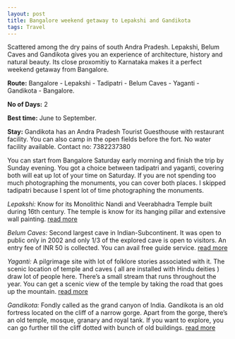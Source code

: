 ```yaml
---
layout: post
title: Bangalore weekend getaway to Lepakshi and Gandikota
tags: Travel
---
```

Scattered among the dry pains of south Andra Pradesh. Lepakshi, Belum Caves and Gandikota gives you an experience of architecture, history and natural beauty. Its close proxomitiy to Karnataka makes it a perfect weekend getaway from Bangalore.

**Route:**
Bangalore - Lepakshi - Tadipatri - Belum Caves - Yaganti - Gandikota - Bangalore.

**No of Days:** 2

**Best time:** June to September.

**Stay:** Gandikota has an Andra Pradesh Tourist Guesthouse with restaurant facility. You can also camp in the open fields before the fort. No water facility available. Contact no: 7382237380





You can start from Bangalore Saturday early morning and finish the trip by Sunday evening. You got a choice between tadipatri and yaganti, covering both will eat up lot of your time on Saturday. If you are not spending too much photographing the monuments, you can cover both places. I skipped tadipatri because I spent lot of time photographing the monuments.

*Lepakshi:* Know for its Monolithic Nandi and Veerabhadra Temple built during 16th century. The temple is know for its hanging pillar and extensive wall painting. [read more](https://en.wikipedia.org/wiki/Veerabhadra_Temple,_Lepakshi)


*Belum Caves:* Second largest cave in Indian-Subcontinent. It was open to public only in 2002 and only 1/3 of the explored cave is open to visitors. An entry fee of INR 50 is collected. You can avail free guide service. [read more](https://en.wikipedia.org/wiki/Belum_Caves)


*Yaganti:* A pilgrimage site with lot of folklore stories associated with it. The scenic location of temple and caves ( all are installed with Hindu deities ) draw lot of people here. There’s a small stream that runs throughout the year. You can get a scenic view of the temple by taking the road that goes up the mountain. [read more](https://en.wikipedia.org/wiki/Yaganti_temple)




*Gandikota:* Fondly called as the grand canyon of India. Gandikota is an old fortress located on the cliff of a narrow gorge. Apart from the gorge, there’s an old temple, mosque, granary and royal tank. If you want to explore, you can go further till the cliff dotted with bunch of old buildings. [read more](https://en.wikipedia.org/wiki/Gandikota)
